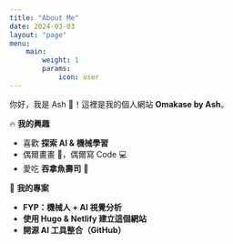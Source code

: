 ```yaml
---
title: "About Me"
date: 2024-03-03
layout: "page"
menu:
    main:
        weight: 1
        params:
            icon: user
---
```

你好，我是 Ash 👋！這裡是我的個人網站 **Omakase by Ash**。

🔥 **我的興趣**
- 喜歡 **探索 AI & 機械學習**
- 偶爾畫畫 🎨，偶爾寫 Code 💻
- 愛吃 **吞拿魚壽司** 🍣

📌 **我的專案**
- **FYP：機械人 + AI 視覺分析**
- **使用 Hugo & Netlify 建立這個網站**
- **開源 AI 工具整合（GitHub）**
